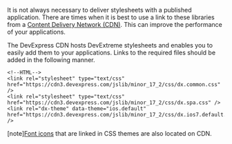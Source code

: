 It is not always necessary to deliver stylesheets with a published application. There are times when it is best to use a link to these libraries from a [Content Delivery Network (CDN)](https://en.wikipedia.org/wiki/Content_delivery_network). This can improve the performance of your applications.

The DevExpress CDN hosts DevExtreme stylesheets and enables you to easily add them to your applications. Links to the required files should be added in the following manner.

	<!--HTML-->
	<link rel="stylesheet" type="text/css" href="https://cdn3.devexpress.com/jslib/minor_17_2/css/dx.common.css" />
	<link rel="stylesheet" type="text/css" href="https://cdn3.devexpress.com/jslib/minor_17_2/css/dx.spa.css" />
	<link rel="dx-theme" data-theme="ios.default" href="https://cdn3.devexpress.com/jslib/minor_17_2/css/dx.ios7.default.css" />
 

[note][Font icons](/concepts/60%20Themes/30%20Icon%20Library '/Documentation/Guide/Themes/Icon_Library/') that are linked in CSS themes are also located on CDN.

